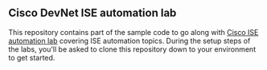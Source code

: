 ## Cisco DevNet ISE automation lab

This repository contains part of the sample code to go along with [Cisco ISE automation lab](https://cs.co/ise-lab) covering ISE automation topics. During the setup steps of the labs, you'll be asked to clone this repository down to your environment to get started.
